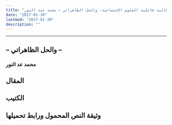```yaml
---
title: "إشكالية فاعلية العلوم الإجتماعية- والحل الظاهراتي – محمد عبد النور"
date: "2017-01-30"
lastmod: "2017-01-30"
description: ""
---
```

****

## **– والحل الظاهراتي –**

### محمد عد النور

## المقال

## الكتيب

## وثيقة النص المحمول ورابط تحميلها

###